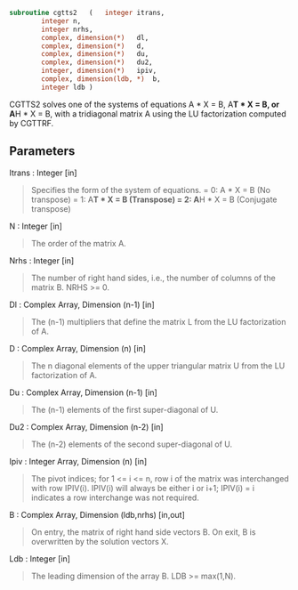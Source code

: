 ```fortran
subroutine cgtts2	(	integer	itrans,
		integer	n,
		integer	nrhs,
		complex, dimension(*)	dl,
		complex, dimension(*)	d,
		complex, dimension(*)	du,
		complex, dimension(*)	du2,
		integer, dimension(*)	ipiv,
		complex, dimension(ldb, *)	b,
		integer	ldb )
```

 CGTTS2 solves one of the systems of equations
    A * X = B,  A**T * X = B,  or  A**H * X = B,
 with a tridiagonal matrix A using the LU factorization computed
 by CGTTRF.

## Parameters
Itrans : Integer [in]
> Specifies the form of the system of equations.
> = 0:  A * X = B     (No transpose)
> = 1:  A**T * X = B  (Transpose)
> = 2:  A**H * X = B  (Conjugate transpose)

N : Integer [in]
> The order of the matrix A.

Nrhs : Integer [in]
> The number of right hand sides, i.e., the number of columns
> of the matrix B.  NRHS >= 0.

Dl : Complex Array, Dimension (n-1) [in]
> The (n-1) multipliers that define the matrix L from the
> LU factorization of A.

D : Complex Array, Dimension (n) [in]
> The n diagonal elements of the upper triangular matrix U from
> the LU factorization of A.

Du : Complex Array, Dimension (n-1) [in]
> The (n-1) elements of the first super-diagonal of U.

Du2 : Complex Array, Dimension (n-2) [in]
> The (n-2) elements of the second super-diagonal of U.

Ipiv : Integer Array, Dimension (n) [in]
> The pivot indices; for 1 <= i <= n, row i of the matrix was
> interchanged with row IPIV(i).  IPIV(i) will always be either
> i or i+1; IPIV(i) = i indicates a row interchange was not
> required.

B : Complex Array, Dimension (ldb,nrhs) [in,out]
> On entry, the matrix of right hand side vectors B.
> On exit, B is overwritten by the solution vectors X.

Ldb : Integer [in]
> The leading dimension of the array B.  LDB >= max(1,N).

